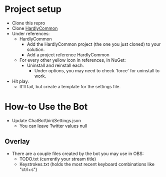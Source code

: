 # Project setup

 - Clone this repro
 - Clone [HardlyCommon](https://github.com/hardlydifficult/HardlyCommon)
 - Under references:
   - HardlyCommon
     - Add the HardlyCommon project (the one you just cloned) to your solution.
     - Add a project reference HardlyCommon
   - For every other yellow icon in references, in NuGet:
     - Uninstall and reinstall each.
       - Under options, you may need to check 'force' for uninstall to work.
 - Hit play.
   - It'll fail, but create a template for the settings file.

# How-to Use the Bot

 - Update ChatBot\bin\Settings.json
    - You can leave Twitter values null


## Overlay

 - There are a couple files created by the bot you may use in OBS:
   - TODO.txt (currently your stream title)
   - Keystrokes.txt (holds the most recent keyboard combinations like "ctrl+s")